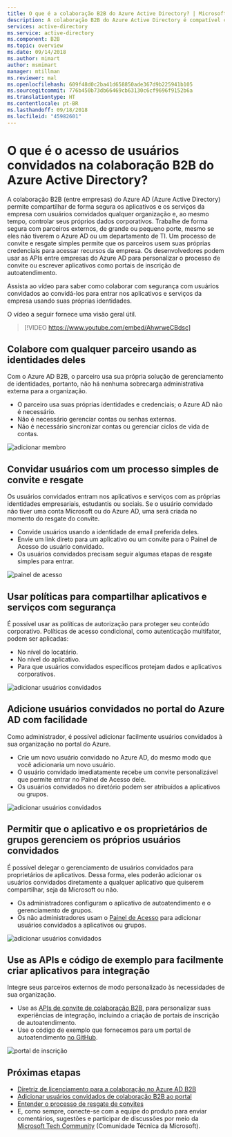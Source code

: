```yaml
---
title: O que é a colaboração B2B do Azure Active Directory? | Microsoft Docs
description: A colaboração B2B do Azure Active Directory é compatível com o acesso de usuários convidados. Dessa maneira, é possível compartilhar recursos com segurança e colaborar com parceiros externos.
services: active-directory
ms.service: active-directory
ms.component: B2B
ms.topic: overview
ms.date: 09/14/2018
ms.author: mimart
author: msmimart
manager: mtillman
ms.reviewer: mal
ms.openlocfilehash: 609f48d0c2ba41d658850ade367d9b225941b105
ms.sourcegitcommit: 776b450b73db66469cb63130c6cf9696f9152b6a
ms.translationtype: HT
ms.contentlocale: pt-BR
ms.lasthandoff: 09/18/2018
ms.locfileid: "45982601"
---
```

# <a name="what-is-guest-user-access-in-azure-active-directory-b2b"></a>O que é o acesso de usuários convidados na colaboração B2B do Azure Active Directory?

A colaboração B2B (entre empresas) do Azure AD (Azure Active Directory) permite compartilhar de forma segura os aplicativos e os serviços da empresa com usuários convidados qualquer organização e, ao mesmo tempo, controlar seus próprios dados corporativos. Trabalhe de forma segura com parceiros externos, de grande ou pequeno porte, mesmo se eles não tiverem o Azure AD ou um departamento de TI. Um processo de convite e resgate simples permite que os parceiros usem suas próprias credenciais para acessar recursos da empresa. Os desenvolvedores podem usar as APIs entre empresas do Azure AD para personalizar o processo de convite ou escrever aplicativos como portais de inscrição de autoatendimento.

Assista ao vídeo para saber como colaborar com segurança com usuários convidados ao convidá-los para entrar nos aplicativos e serviços da empresa usando suas próprias identidades.

O vídeo a seguir fornece uma visão geral útil.

>[!VIDEO https://www.youtube.com/embed/AhwrweCBdsc]

## <a name="collaborate-with-any-partner-using-their-identities"></a>Colabore com qualquer parceiro usando as identidades deles
Com o Azure AD B2B, o parceiro usa sua própria solução de gerenciamento de identidades, portanto, não há nenhuma sobrecarga administrativa externa para a organização. 
- O parceiro usa suas próprias identidades e credenciais; o Azure AD não é necessário. 
- Não é necessário gerenciar contas ou senhas externas. 
- Não é necessário sincronizar contas ou gerenciar ciclos de vida de contas.  

![adicionar membro](media/what-is-b2b/add-member.png)

## <a name="invite-guest-users-with-a-simple-invitation-and-redemption-process"></a>Convidar usuários com um processo simples de convite e resgate
Os usuários convidados entram nos aplicativos e serviços com as próprias identidades empresariais, estudantis ou sociais. Se o usuário convidado não tiver uma conta Microsoft ou do Azure AD, uma será criada no momento do resgate do convite. 
- Convide usuários usando a identidade de email preferida deles.
- Envie um link direto para um aplicativo ou um convite para o Painel de Acesso do usuário convidado. 
- Os usuários convidados precisam seguir algumas etapas de resgate simples para entrar.

![painel de acesso](media/what-is-b2b/consentscreen.png)

## <a name="use-policies-to-securely-share-your-apps-and-services"></a>Usar políticas para compartilhar aplicativos e serviços com segurança
É possível usar as políticas de autorização para proteger seu conteúdo corporativo. Políticas de acesso condicional, como autenticação multifator, podem ser aplicadas:
- No nível do locatário.
- No nível do aplicativo.
- Para que usuários convidados específicos protejam dados e aplicativos corporativos.

![adicionar usuários convidados](media/what-is-b2b/tutorial-mfa-policy-2.png)


## <a name="easily-add-guest-users-in-the-azure-ad-portal"></a>Adicione usuários convidados no portal do Azure AD com facilidade

Como administrador, é possível adicionar facilmente usuários convidados à sua organização no portal do Azure.
- Crie um novo usuário convidado no Azure AD, do mesmo modo que você adicionaria um novo usuário.
- O usuário convidado imediatamente recebe um convite personalizável que permite entrar no Painel de Acesso dele.
- Os usuários convidados no diretório podem ser atribuídos a aplicativos ou grupos.  

![adicionar usuários convidados](media/what-is-b2b/adding-b2b-users-admin.png)

## <a name="let-application-and-group-owners-manage-their-own-guest-users"></a>Permitir que o aplicativo e os proprietários de grupos gerenciem os próprios usuários convidados

É possível delegar o gerenciamento de usuários convidados para proprietários de aplicativos. Dessa forma, eles poderão adicionar os usuários convidados diretamente a qualquer aplicativo que quiserem compartilhar, seja da Microsoft ou não. 
 - Os administradores configuram o aplicativo de autoatendimento e o gerenciamento de grupos.
 - Os não administradores usam o [Painel de Acesso](https://myapps.microsoft.com) para adicionar usuários convidados a aplicativos ou grupos.

![adicionar usuários convidados](media/what-is-b2b/access-panel-manage-app.png)

## <a name="use-apis-and-sample-code-to-easily-build-applications-to-onboard"></a>Use as APIs e código de exemplo para facilmente criar aplicativos para integração

Integre seus parceiros externos de modo personalizado às necessidades de sua organização.
- Use as [APIs de convite de colaboração B2B](https://developer.microsoft.com/graph/docs/api-reference/v1.0/resources/invitation), para personalizar suas experiências de integração, incluindo a criação de portais de inscrição de autoatendimento. 
- Use o código de exemplo que fornecemos para um portal de autoatendimento [no GitHub](https://github.com/Azure/active-directory-dotnet-graphapi-b2bportal-web).

![portal de inscrição](media/what-is-b2b/sign-up-portal.png)

## <a name="next-steps"></a>Próximas etapas

- [Diretriz de licenciamento para a colaboração no Azure AD B2B](licensing-guidance.md)
- [Adicionar usuários convidados de colaboração B2B ao portal](add-users-administrator.md)
- [Entender o processo de resgate de convites](redemption-experience.md)
- E, como sempre, conecte-se com a equipe do produto para enviar comentários, sugestões e participar de discussões por meio da [Microsoft Tech Community](https://techcommunity.microsoft.com/t5/Azure-Active-Directory-B2B/bd-p/AzureAD_B2b) (Comunidade Técnica da Microsoft).